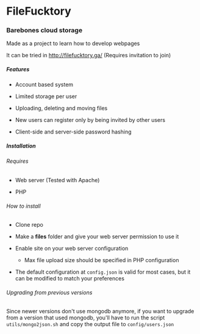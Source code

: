 # FileFucktory
### Barebones cloud storage

Made as a project to learn how to develop webpages

It can be tried in http://filefucktory.ga/ (Requires invitation to join)

##### Features

- Account based system

- Limited storage per user

- Uploading, deleting and moving files

- New users can register only by being invited by other users

- Client-side and server-side password hashing

##### Installation

###### Requires

- Web server (Tested with Apache)

- PHP

###### How to install

- Clone repo

- Make a **files** folder and give your web server permission to use it

- Enable site on your web server configuration

	- Max file upload size should be specified in PHP configuration

- The default configuration at ```config.json``` is valid for most cases, but it can be modified to match your preferences

###### Upgrading from previous versions

Since newer versions don't use mongodb anymore, if you want to upgrade from a version that used mongodb, you'll have to run the script ```utils/mongo2json.sh``` and copy the output file to ```config/users.json``` 